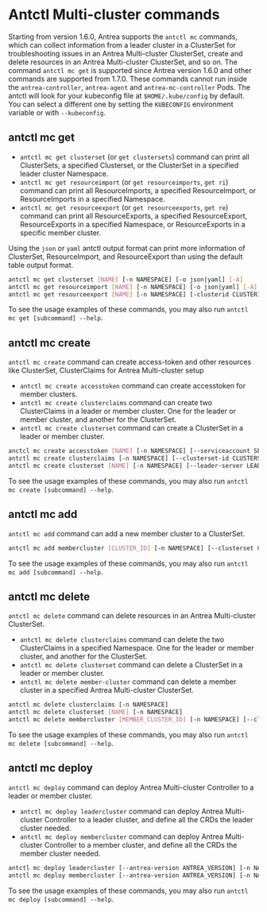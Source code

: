 # Antctl Multi-cluster commands

Starting from version 1.6.0, Antrea supports the `antctl mc` commands, which can
collect information from a leader cluster in a ClusterSet for troubleshooting
issues in an Antrea Multi-cluster ClusterSet, create and delete resources in an
Antrea Multi-cluster ClusterSet, and so on. The command `antctl mc get` is supported
since Antrea version 1.6.0 and other commands are supported from 1.7.0. These commands
cannot run inside the `antrea-controller`, `antrea-agent` and `antrea-mc-controller`
Pods. The antctl will look for your kubeconfig file at `$HOME/.kube/config` by default.
You can select a different one by setting the `KUBECONFIG` environment variable or with
`--kubeconfig`.

## antctl mc get

- `antctl mc get clusterset` (or `get clustersets`) command can print all
ClusterSets, a specified Clusterset, or the ClusterSet in a specified leader cluster
Namespace.
- `antctl mc get resourceimport` (or `get resourceimports`, `get ri`) command can print
all ResourceImports, a specified ResourceImport, or ResourceImports in a specified
Namespace.
- `antctl mc get resourceexport` (or `get resourceexports`, `get re`) command can print
all ResourceExports, a specified ResourceExport, ResourceExports in a specified
Namespace, or ResourceExports in a specific member cluster.

Using the `json` or `yaml` antctl output format can print more information of
ClusterSet, ResourceImport, and ResourceExport than using the default table
output format.

```bash
antctl mc get clusterset [NAME] [-n NAMESPACE] [-o json|yaml] [-A]
antctl mc get resourceimport [NAME] [-n NAMESPACE] [-o json|yaml] [-A]
antctl mc get resourceexport [NAME] [-n NAMESPACE] [-clusterid CLUSTERID] [-o json|yaml] [-A]
```

To see the usage examples of these commands, you may also run `antctl mc get [subcommand] --help`.

## antctl mc create

`antctl mc create` command can create access-token and other resources like ClusterSet, ClusterClaims for
Antrea Multi-cluster setup

+ `antctl mc create accesstoken` command can create accesstoken for member clusters.
+ `antctl mc create clusterclaims` command can create two ClusterClaims in a leader or member cluster. One for the leader or member cluster, and another for the ClusterSet.
+ `antctl mc create clusterset` command can create a ClusterSet in a leader or member cluster.

```bash
anctcl mc create accesstoken [NAME] [-n NAMESPACE] [--serviceaccount SERVICE_ACCOUNT] [--role-binding ROLE_BINDING]
antctl mc create clusterclaims [-n NAMESPACE] [--clusterset-id CLUSTERSET_ID] [--cluster-id CLUSTER_ID]
antctl mc create clusterset [NAME] [-n NAMESPACE] [--leader-server LEADER_SERVER] [--service-account SERVICE_ACCOUNT] [--secret SECRET] [--leader-cluster LEADER_CLUSTER_ID]
```

To see the usage examples of these commands, you may also run `antctl mc create [subcommand] --help`.

## antctl mc add

`antctl mc add` command can add a new member cluster to a ClusterSet.

```bash
antctl mc add membercluster [CLUSTER_ID] [-n NAMESPACE] [--clusterset CLUSTERSET] [--service-account SERVICE_ACCOUNT]
```

To see the usage examples of these commands, you may also run `antctl mc add [subcommand] --help`.

## antctl mc delete

`antctl mc delete` command can delete resources in an Antrea Multi-cluster ClusterSet.

+ `antctl mc delete clusterclaims` command can delete the two ClusterClaims in a specified Namespace. One for the leader or member cluster, and another for the ClusterSet.
+ `antctl mc delete clusterset` command can delete a ClusterSet in a leader or member cluster.
+ `antctl mc delete member-cluster` command can delete a member cluster in a specified Antrea Multi-cluster ClusterSet.

```bash
antctl mc delete clusterclaims [-n NAMESPACE]
antctl mc delete clusterset [NAME] [-n NAMESPACE]
antctl mc delete membercluster [MEMBER_CLUSTER_ID] [-n NAMESPACE] [--clusterset CLUSTERSET]
```

To see the usage examples of these commands, you may also run `antctl mc delete [subcommand] --help`.

## antctl mc deploy

`antctl mc deploy` command can deploy Antrea Multi-cluster Controller to a leader or member cluster.

+ `antctl mc deploy leadercluster` command can deploy Antrea Multi-cluster Controller to a leader cluster, and define all the CRDs the leader cluster needed.
+ `antctl mc deploy membercluster` command can deploy Antrea Multi-cluster Controller to a member cluster, and define all the CRDs the member cluster needed.

```bash
antctl mc deploy leadercluster [--antrea-version ANTREA_VERSION] [-n NAMESPACE] [-f PATH_TO_MANIFEST]
antctl mc deploy membercluster [--antrea-version ANTREA_VERSION] [-n NAMESPACE] [-f PATH_TO_MANIFEST]
```

To see the usage examples of these commands, you may also run `antctl mc deploy [subcommand] --help`.
